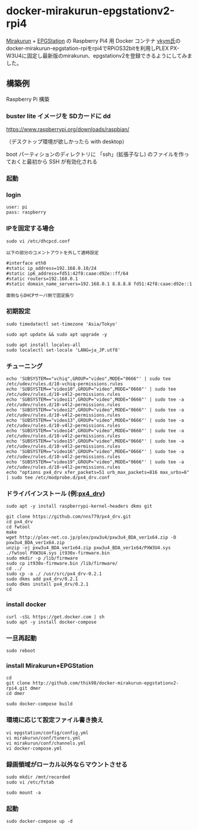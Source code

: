 docker-mirakurun-epgstationv2-rpi4
====

[Mirakurun](https://github.com/Chinachu/Mirakurun) + [EPGStation](https://github.com/l3tnun/EPGStation) の Raspberry Pi4 用 Docker コンテナ
[ykym氏](https://github.com/ykym/docker-mirakurun-epgstation-rpi)のdocker-mirakurun-epgstation-rpiをrpi4でRPiOS32bitを利用しPLEX PX-W3U4に固定し最新版のmirakurun、epgstationv2を登録できるようにしてみました。

## 構築例

Raspberry Pi 構築

### buster lite イメージを SDカードに dd
https://www.raspberrypi.org/downloads/raspbian/

（デスクトップ環境が欲しかったら with desktop）

boot パーティションのディレクトリに 「ssh」(拡張子なし) のファイルを作っておくと最初から SSH が有効化される

### 起動

### login
```
user: pi
pass: raspberry
```

### IPを固定する場合
```
sudo vi /etc/dhcpcd.conf

以下の部分のコメントアウトを外して適時設定

#interface eth0
#static ip_address=192.168.0.10/24
#static ip6_address=fd51:42f8:caae:d92e::ff/64
#static routers=192.168.0.1
#static domain_name_servers=192.168.0.1 8.8.8.8 fd51:42f8:caae:d92e::1

面倒ならDHCPサーバ側で固定振り
```

### 初期設定
```
sudo timedatectl set-timezone 'Asia/Tokyo'

sudo apt update && sudo apt upgrade -y

sudo apt install locales-all
sudo localectl set-locale 'LANG=ja_JP.utf8'
```
### チューニング
```
echo 'SUBSYSTEM=="vchiq",GROUP="video",MODE="0666"' | sudo tee /etc/udev/rules.d/10-vchiq-permissions.rules
echo 'SUBSYSTEM=="video10",GROUP="video",MODE="0666"' | sudo tee /etc/udev/rules.d/10-v4l2-permissions.rules
echo 'SUBSYSTEM=="video11",GROUP="video",MODE="0666"' | sudo tee -a /etc/udev/rules.d/10-v4l2-permissions.rules
echo 'SUBSYSTEM=="video12",GROUP="video",MODE="0666"' | sudo tee -a /etc/udev/rules.d/10-v4l2-permissions.rules
echo 'SUBSYSTEM=="video13",GROUP="video",MODE="0666"' | sudo tee -a /etc/udev/rules.d/10-v4l2-permissions.rules
echo 'SUBSYSTEM=="video14",GROUP="video",MODE="0666"' | sudo tee -a /etc/udev/rules.d/10-v4l2-permissions.rules
echo 'SUBSYSTEM=="video15",GROUP="video",MODE="0666"' | sudo tee -a /etc/udev/rules.d/10-v4l2-permissions.rules
echo 'SUBSYSTEM=="video16",GROUP="video",MODE="0666"' | sudo tee -a /etc/udev/rules.d/10-v4l2-permissions.rules
echo 'SUBSYSTEM=="video19",GROUP="video",MODE="0666"' | sudo tee -a /etc/udev/rules.d/10-v4l2-permissions.rules
echo "options px4_drv xfer_packets=51 urb_max_packets=816 max_urbs=6" | sudo tee /etc/modprobe.d/px4_drv.conf
```

### ドライバインストール (例:[px4_drv](https://github.com/nns779/px4_drv))
```
sudo apt -y install raspberrypi-kernel-headers dkms git

git clone https://github.com/nns779/px4_drv.git
cd px4_drv
cd fwtool
make
wget http://plex-net.co.jp/plex/pxw3u4/pxw3u4_BDA_ver1x64.zip -O pxw3u4_BDA_ver1x64.zip
unzip -oj pxw3u4_BDA_ver1x64.zip pxw3u4_BDA_ver1x64/PXW3U4.sys
./fwtool PXW3U4.sys it930x-firmware.bin
sudo mkdir -p /lib/firmware
sudo cp it930x-firmware.bin /lib/firmware/
cd ../
sudo cp -a ./ /usr/src/px4_drv-0.2.1
sudo dkms add px4_drv/0.2.1
sudo dkms install px4_drv/0.2.1
cd
```

### install docker
```
curl -sSL https://get.docker.com | sh
sudo apt -y install docker-compose
```

### 一旦再起動
```
sudo reboot
```

### install Mirakurun+EPGStation
```
cd
git clone http://github.com/thik98/docker-mirakurun-epgstationv2-rpi4.git dmer
cd dmer

sudo docker-compose build
```

### 環境に応じて設定ファイル書き換え
```
vi epgstation/config/config.yml
vi mirakurun/conf/tuners.yml
vi mirakurun/conf/channels.yml
vi docker-compose.yml
```

### 録画領域がローカル以外ならマウントさせる
```
sudo mkdir /mnt/recorded
sudo vi /etc/fstab

sudo mount -a
```

### 起動
```
sudo docker-compose up -d
```

